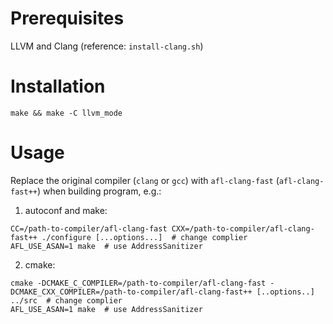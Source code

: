 # Prerequisites
LLVM and Clang (reference: `install-clang.sh`)

# Installation

```shell
make && make -C llvm_mode
```



# Usage

Replace the original compiler (`clang` or `gcc`) with `afl-clang-fast` (`afl-clang-fast++`) when building program, e.g.:

1) autoconf and make:

```shell
CC=/path-to-compiler/afl-clang-fast CXX=/path-to-compiler/afl-clang-fast++ ./configure [...options...]  # change complier 
AFL_USE_ASAN=1 make  # use AddressSanitizer
```



2) cmake:

```shell
cmake -DCMAKE_C_COMPILER=/path-to-compiler/afl-clang-fast -DCMAKE_CXX_COMPILER=/path-to-compiler/afl-clang-fast++ [..options..] ../src 	# change complier 
AFL_USE_ASAN=1 make  # use AddressSanitizer
```




